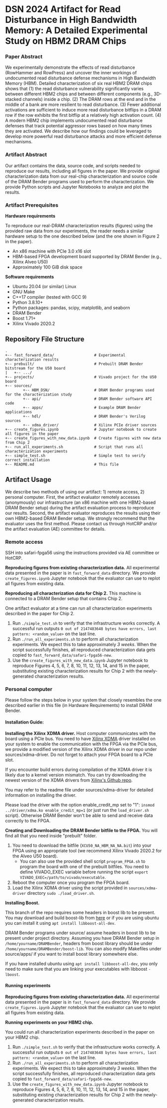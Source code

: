 # DSN 2024 Artifact for Read Disturbance in High Bandwidth Memory: A Detailed Experimental Study on HBM2 DRAM Chips

### Paper Abstract

We experimentally demonstrate the effects of read disturbance (RowHammer and RowPress) and uncover the inner workings of undocumented read disturbance defense mechanisms in High Bandwidth Memory (HBM). Detailed characterization of six real HBM2 DRAM chips shows that (1) the read disturbance vulnerability significantly varies between different HBM2 chips and between different components (e.g., 3D-stacked channels) inside a chip. (2) The DRAM rows at the end and in the middle of a bank are more resilient to read disturbance. (3) Fewer additional activations are sufficient to induce more read disturbance bitflips in a DRAM row if the row exhibits the first bitflip at a relatively high activation count. (4) A modern HBM2 chip implements undocumented read disturbance defenses that track potential aggressor rows based on how many times they are activated. We describe how our findings could be leveraged to develop more powerful read disturbance attacks and more efficient defense mechanisms.

### Artifact Abstract

Our artifact contains the data, source code, and scripts needed to reproduce our results, including all figures in the paper. We provide original characterization data from our real-chip characterization and source code of the DRAM Bender programs used to perform the characterization. We provide Python scripts and Jupyter Notebooks to analyze and plot the results.

### Artifact Prerequisites

**Hardware requirements** 

To reproduce our real-DRAM characterization results (figures) using the provided raw data from our experiments, the reader needs a similar hardware setup to the one described below (and the one shown in Figure 2 in the paper).

* An x86 machine with PCIe 3.0 x16 slot
* HBM-based FPGA development board supported by DRAM Bender (e.g., Xilinx Alveo U50)
* Approximately 100 GiB disk space

**Software requirements**

* Ubuntu 20.04 (or similar) Linux
* GNU Make
* C++17 compiler (tested with GCC 9)
* Python 3.8.10+
* Python packages: pandas, scipy, matplotlib, and seaborn
* DRAM Bender
* Boost 1.71+
* Xilinx Vivado 2020.2

## Repository File Structure

```
.
+-- fast_forward_data/                  # Experimental characterization results
+-- prebuilt/                           # Prebuilt DRAM Bender bitstream for the U50 board
|   +-- .../           
+-- projects/                           # Vivado project for the U50 board
+-- sources/                       
        +-- HBM_DSN/                    # DRAM Bender programs used for the characterization study
        +-- api/                        # DRAM Bender software API code
        +-- apps/                       # Example DRAM Bender applications
        +-- hdl/                        # DRAM Bender's Verilog sources
        +-- xdma_driver/                # Xilinx PCIe driver sources
+-- create_figures.ipynb                # Jupyter notebook to create all figures in the paper
+-- create_figures_with_new_data.ipynb  # Create figures with new data from Chip 2
+-- run_all_experiments.sh              # Script that runs all characterization experiments
+-- simple_test.sh                      # Simple test to verify correct installation
+-- README.md                           # This file
```

## Artifact Usage

We describe two methods of using our artifact: 1) remote access, 2) personal computer. First, the artifact evaluator remotely accesses (anonymously) our infrastructure (an x86 machine with one HBM2-based DRAM Bender setup) during the artifact evaluation process to reproduce our results. Second, the artifact evaluator reproduces the results using their own HBM2-based DRAM Bender setup. We strongly recommend that the evaluator uses the first method. Please contact us through HotCRP and/or the artifact evaluation (AE) committee for details. 

### Remote access

SSH into safari-fpga56 using the instructions provided via AE committee or HotCRP.

**Reproducing figures from existing characterization data.** All experimental data presented in the paper is in `fast_forward_data` directory. We provide `create_figures.ipynb` Jupyter notebook that the evaluator can use to replot all figures from existing data.

**Reproducing all characterization data for Chip 2.** This machine is connected to a DRAM Bender setup that contains Chip 2. 

One artifact evaluator at a time can run all characterization experiments described in the paper for Chip 2. 

1) Run `./simple_test.sh` to verify that the infrastructure works correctly. A successful run outputs `0 out of 2147483648 bytes have errors, last pattern: <random_value>` on the last line.
2) Run `./run_all_experiments.sh` to perform all characterization experiments. We expect this to take approximately *3 weeks*. When the script successfully finishes, all reproduced characterization data gets copied to `fast_forward_data/safari-fpga56-new`.
3) Use the `create_figures_with_new_data.ipynb` Jupyter notebook to reproduce Figures 4, 5, 6, 7, 8, 10, 11, 12, 13, 14, and 15 in the paper, substituting existing characterization results for Chip 2 with the newly-generated characterization results. 

### Personal computer

Please follow the steps below in your system that closely resembles the one described earlier in this file (in Hardware Requirements) to install DRAM Bender.

#### Installation Guide:

**Installing the Xilinx XDMA driver.** Host computer communicates with the board using a PCIe bus. You need to have [Xilinx XDMA](https://www.xilinx.com/support/answers/65444.html) driver installed on your system to enable the communication with the FPGA via the PCIe bus, we provide a modified version of the Xilinx XDMA driver in our repo under sources/xdma-driver. Do not forget to attach your FPGA board to a PCIe slot.

If you encounter build errors during compilation of the XDMA driver it is likely due to a kernel version mismatch. You can try downloading the newest version of the XDMA drivers from [Xilinx's Github repo](https://github.com/Xilinx/dma_ip_drivers/tree/master/XDMA/linux-kernel).

You may refer to the readme file under sources/xdma-driver for detailed information on installing the driver.

Please load the driver with the option enable_credit_mp set to "1": `insmod ../driver/xdma.ko enable_credit_mp=1` (or just run the `load_driver.sh` script). Otherwise DRAM Bender won't be able to send and receive data correctly to the FPGA.

**Creating and Downloading the DRAM Bender bitfile to the FPGA.** You will find all that you need inside "prebuilt" folder.

1. You need to download the bitfile (`XCU50_NA_HBM_NA_NA.bit`) into your FPGA using an appropriate tool (we recommend Xilinx Vivado 2020.2 for the Alveo U50 board).
    * You can also use the provided shell script `program_FPGA.sh` to program the board with one of the prebuilt bitfiles. You need to define VIVADO_EXEC variable before running the script `export VIVADO_EXEC=/path/to/vivado/executable`.
2. Reboot the computer once you program the FPGA board.
3. Load the Xilinx XDMA driver using the script provided in `sources/xdma-driver` directory `sudo ./load_driver.sh`.

**Installing Boost.**

This branch of the repo requires some headers in boost lib to be present. You may download and build boost-lib from [here](https://www.boost.org/users/history/version_1_65_0.html) or if you are using ubuntu you can install it using `apt install libboost-all-dev`. 

DRAM Bender programs under source/ assume headers in boost lib to be present under project directory. Assuming you have DRAM Bender setup in `/home/yourname/DRAMBender`, headers from boost library should be under `/home/yourname/DRAMBender/boost-lib`. You can also modify Makefiles under source/apps/ if you want to install boost library somewhere else.

If you have installed ubuntu using `apt install libboost-all-dev`, you only need to make sure that you are linking your executables with libboost `-lboost`.

#### Running experiments

**Reproducing figures from existing characterization data.** All experimental data presented in the paper is in `fast_forward_data` directory. We provide `create_figures.ipynb` Jupyter notebook that the evaluator can use to replot all figures from existing data.

**Running experiments on your HBM2 chip.** 

You could run all characterization experiments described in the paper on your HBM2 chip. 

1) Run `./simple_test.sh` to verify that the infrastructure works correctly. A successful run outputs `0 out of 2147483648 bytes have errors, last pattern: <random_value>` on the last line.
2) Run `./run_all_experiments.sh` to perform all characterization experiments. We expect this to take approximately *3 weeks*. When the script successfully finishes, all reproduced characterization data gets copied to `fast_forward_data/safari-fpga56-new`.
3) Use the `create_figures_with_new_data.ipynb` Jupyter notebook to reproduce Figures 4, 5, 6, 7, 8, 10, 11, 12, 13, 14, and 15 in the paper, substituting existing characterization results for Chip 2 with the newly-generated characterization results. 

